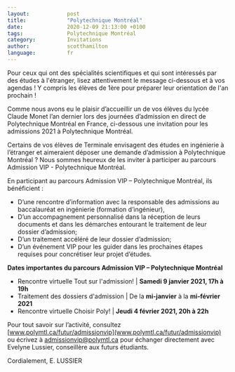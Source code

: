 ```yaml
---
layout:            post
title:             "Polytechnique Montréal"
date:              2020-12-09 21:13:00 +0100
tags:              Polytechnique Montréal
category:          Invitations
author:            scotthamilton
language:          fr
---
```


Pour ceux qui ont des spécialités scientifiques et qui sont intéressés par des études à l'étranger, lisez attentivement le message ci-dessous et à vos agendas !
Y compris les élèves de 1ère pour préparer leur orientation de l'an prochain !

Comme nous avons eu le plaisir d’accueillir un de vos élèves du lycée Claude Monet l’an dernier lors des journées d’admission en direct de Polytechnique Montréal en France, ci-dessous une invitation pour les admissions 2021 à Polytechnique Montréal.

Certains de vos élèves de Terminale envisagent des études en ingénierie à l’étranger et aimeraient déposer une demande d’admission à Polytechnique Montréal ?
Nous sommes heureux de les inviter à participer au parcours Admission VIP - Polytechnique Montréal.

En participant au parcours Admission VIP – Polytechnique Montréal, ils bénéficient :
 -    D’une rencontre d’information avec la responsable des admissions au baccalauréat en ingénierie (formation d’ingénieur),
 -    D’un accompagnement personnalisé dans la réception de leurs documents et dans les démarches entourant le traitement de leur dossier d’admission;
 -    D’un traitement accéléré de leur dossier d’admission;
 -    D’un événement VIP pour les guider dans les prochaines étapes requises pour concrétiser leur projet d’études.

**Dates importantes du parcours Admission VIP – Polytechnique Montréal**
 -    Rencontre virtuelle Tout sur l'admission! | **Samedi 9 janvier 2021, 17h à 19h**
 -    Traitement des dossiers d'admission | De la **mi-janvier** à la **mi-février 2021**
 -    Rencontre virtuelle Choisir Poly! | **Jeudi 4 février 2021, 20h à 22h**

Pour tout savoir sur l’activité, consultez [www.polymtl.ca/futur/admissionvip](www.polymtl.ca/futur/admissionvip) ou écrivez à <a href="mailto:admissionvip@polymtl.ca">admissionvip@polymtl.ca</a> pour échanger directement avec Evelyne Lussier, conseillère aux futurs étudiants.


Cordialement,
E. LUSSIER
